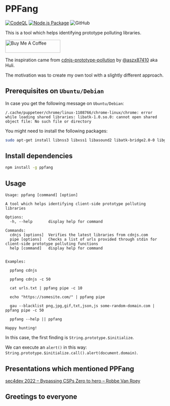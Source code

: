 # PPFang

[![CodeQL](https://github.com/acuciureanu/ppfang/actions/workflows/codeql-analysis.yml/badge.svg)](https://github.com/acuciureanu/ppfang/actions/workflows/codeql-analysis.yml) [![Node.js Package](https://github.com/acuciureanu/ppfang/actions/workflows/publish.yml/badge.svg)](https://github.com/acuciureanu/ppfang/actions/workflows/publish.yml) ![GitHub](https://img.shields.io/github/license/acuciureanu/ppfang)

This is a tool which helps identifying prototype polluting libraries.

<a href="https://www.buymeacoffee.com/alexcuciureanu" target="_blank"><img src="https://cdn.buymeacoffee.com/buttons/default-orange.png" alt="Buy Me A Coffee" height="41" width="174"></a>

The inspiration came from [cdnjs-prototype-pollution](https://github.com/aszx87410/cdnjs-prototype-pollution) by [@aszx87410](https://github.com/aszx87410) aka Huli.

The motivation was to create my own tool with a slightly different approach.

## Prerequisites on `Ubuntu/Debian`

In case you get the following message on `Ubuntu/Debian`:

```
/.cache/puppeteer/chrome/linux-1108766/chrome-linux/chrome: error while loading shared libraries: libatk-1.0.so.0: cannot open shared object file: No such file or directory
```
You might need to install the following packages:

```sh
sudo apt-get install libnss3 libxss1 libasound2 libatk-bridge2.0-0 libgtk-3-0 libgbm-dev
```

## Install dependencies

```sh
npm install -g ppfang
```

## Usage

```text
Usage: ppfang [command] [option]

A tool which helps identifying client-side prototype polluting libraries

Options:
  -h, --help       display help for command

Commands:
  cdnjs [options]  Verifies the latest libraries from cdnjs.com
  pipe [options]   Checks a list of urls provided through stdin for client-side prototype polluting functions
  help [command]   display help for command


Examples:

  ppfang cdnjs

  ppfang cdnjs -c 50

  cat urls.txt | ppfang pipe -c 10

  echo "https://somesite.com/" | ppfang pipe

  gau --blacklist png,jpg,gif,txt,json,js some-random-domain.com | ppfang pipe -c 50

  ppfang --help || ppfang

Happy hunting!
```

In this case, the first finding is `String.prototype.$initialize`.

We can execute an `alert()` in this way: `String.prototype.$initialize.call().alert(document.domain)`.

## Presentations which mentioned PPFang

[sec4dev 2022 – Bypassing CSPs Zero to hero – Robbe Van Roey](https://www.youtube.com/watch?v=V75Bg2Y0_8k)

## Greetings to everyone
